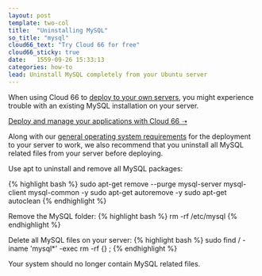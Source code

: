 ```yaml
---
layout: post
template: two-col
title:  "Uninstalling MySQL"
so_title: "mysql"
cloud66_text: "Try Cloud 66 for free"
cloud66_sticky: true
date:   1559-09-26 15:33:13
categories: how-to
lead: Uninstall MySQL completely from your Ubuntu server
---
```


When using Cloud 66 to [deploy to your own servers](/getting-started/standalone-servers.html), you might experience trouble with an existing MySQL installation on your server.

<p>
<a target="_blank" rel="nofollow" class="button-home" href="http://www.cloud66.com/?utm_source=help&utm_medium=web&utm_campaign=help-page">Deploy and manage your applications with Cloud 66 &#10141;</a>
</p>

Along with our [general operating system requirements](/stacks/operating-system-information.html) for the deployment to your server to work, we also recommend that you uninstall all MySQL related files from your server before deploying.

Use apt to uninstall and remove all MySQL packages:

{% highlight bash %}
sudo apt-get remove --purge mysql-server mysql-client mysql-common -y
sudo apt-get autoremove -y
sudo apt-get autoclean
{% endhighlight %}

Remove the MySQL folder:
{% highlight bash %}
rm -rf /etc/mysql
{% endhighlight %}

Delete all MySQL files on your server:
{% highlight bash %}
sudo find / -iname 'mysql*' -exec rm -rf {} \;
{% endhighlight %}

Your system should no longer contain MySQL related files.
